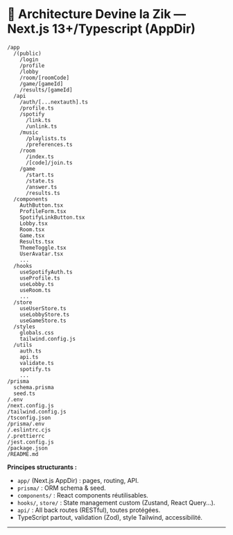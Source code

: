 # 📁 Architecture Devine la Zik — Next.js 13+/Typescript (AppDir)

```
/app
  /(public)
    /login
    /profile
    /lobby
    /room/[roomCode]
    /game/[gameId]
    /results/[gameId]
  /api
    /auth/[...nextauth].ts
    /profile.ts
    /spotify
      /link.ts
      /unlink.ts
    /music
      /playlists.ts
      /preferences.ts
    /room
      /index.ts
      /[code]/join.ts
    /game
      /start.ts
      /state.ts
      /answer.ts
      /results.ts
  /components
    AuthButton.tsx
    ProfileForm.tsx
    SpotifyLinkButton.tsx
    Lobby.tsx
    Room.tsx
    Game.tsx
    Results.tsx
    ThemeToggle.tsx
    UserAvatar.tsx
    ...
  /hooks
    useSpotifyAuth.ts
    useProfile.ts
    useLobby.ts
    useRoom.ts
    ...
  /store
    useUserStore.ts
    useLobbyStore.ts
    useGameStore.ts
  /styles
    globals.css
    tailwind.config.js
  /utils
    auth.ts
    api.ts
    validate.ts
    spotify.ts
    ...
/prisma
  schema.prisma
  seed.ts
/.env
/next.config.js
/tailwind.config.js
/tsconfig.json
/prisma/.env
/.eslintrc.cjs
/.prettierrc
/jest.config.js
/package.json
/README.md
```

**Principes structurants :**

- `app/` (Next.js AppDir) : pages, routing, API.
- `prisma/` : ORM schema & seed.
- `components/` : React components réutilisables.
- `hooks/`, `store/` : State management custom (Zustand, React Query…).
- `api/` : All back routes (RESTful), toutes protégées.
- TypeScript partout, validation (Zod), style Tailwind, accessibilité.

---
